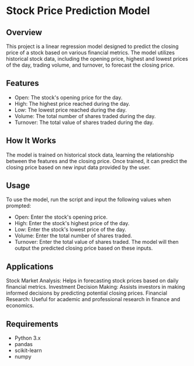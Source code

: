 # Stock Price Prediction Model
## Overview

This project is a linear regression model designed to predict the closing price of a stock based on various financial metrics. The model utilizes historical stock data, including the opening price, highest and lowest prices of the day, trading volume, and turnover, to forecast the closing price.

## Features
- Open: The stock's opening price for the day.
- High: The highest price reached during the day.
- Low: The lowest price reached during the day.
- Volume: The total number of shares traded during the day.
- Turnover: The total value of shares traded during the day.

## How It Works
The model is trained on historical stock data, learning the relationship between the features and the closing price. Once trained, it can predict the closing price based on new input data provided by the user.

## Usage
To use the model, run the script and input the following values when prompted:

- Open: Enter the stock's opening price.
- High: Enter the stock's highest price of the day.
- Low: Enter the stock's lowest price of the day.
- Volume: Enter the total number of shares traded.
- Turnover: Enter the total value of shares traded.
The model will then output the predicted closing price based on these inputs.

## Applications
Stock Market Analysis: Helps in forecasting stock prices based on daily financial metrics.
Investment Decision Making: Assists investors in making informed decisions by predicting potential closing prices.
Financial Research: Useful for academic and professional research in finance and economics.
## Requirements
- Python 3.x
- pandas
- scikit-learn
- numpy
